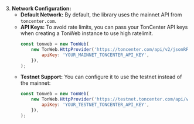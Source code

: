 3.  **Network Configuration:**
    - **Default Network:** By default, the library uses the mainnet API from `toncenter.com`.
    - **API Keys:** To avoid rate limits, you can pass your TonCenter API keys when creating a TonWeb instance to use high ratelimit.
        ```js
        const tonweb = new TonWeb(
            new TonWeb.HttpProvider('https://toncenter.com/api/v2/jsonRPC', {
                apiKey: 'YOUR_MAINNET_TONCENTER_API_KEY',
            }),
        );
        ```
    - **Testnet Support:** You can configure it to use the testnet instead of the mainnet:
        ```js
        const tonweb = new TonWeb(
            new TonWeb.HttpProvider('https://testnet.toncenter.com/api/v2/jsonRPC', {
                apiKey: 'YOUR_TESTNET_TONCENTER_API_KEY',
            }),
        );
